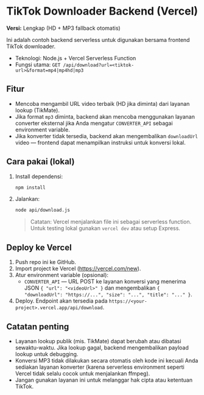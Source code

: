 # TikTok Downloader Backend (Vercel)

**Versi:** Lengkap (HD + MP3 fallback otomatis)

Ini adalah contoh backend serverless untuk digunakan bersama frontend TikTok downloader.
- Teknologi: Node.js + Vercel Serverless Function
- Fungsi utama: `GET /api/download?url=<tiktok-url>&format=mp4|mp4hd|mp3`

## Fitur
- Mencoba mengambil URL video terbaik (HD jika diminta) dari layanan lookup (TikMate).
- Jika format `mp3` diminta, backend akan mencoba menggunakan layanan converter eksternal jika Anda mengatur `CONVERTER_API` sebagai environment variable.
- Jika konverter tidak tersedia, backend akan mengembalikan `downloadUrl` video — frontend dapat menampilkan instruksi untuk konversi lokal.

## Cara pakai (lokal)
1. Install dependensi:
   ```bash
   npm install
   ```
2. Jalankan:
   ```bash
   node api/download.js
   ```
   > Catatan: Vercel menjalankan file ini sebagai serverless function. Untuk testing lokal gunakan `vercel dev` atau setup Express.

## Deploy ke Vercel
1. Push repo ini ke GitHub.
2. Import project ke Vercel (https://vercel.com/new).
3. Atur environment variable (opsional):
   - `CONVERTER_API` — URL POST ke layanan konversi yang menerima JSON `{ "url": "<videoUrl>" }` dan mengembalikan `{ "downloadUrl": "https://...", "size": "...", "title": "..." }`.
4. Deploy. Endpoint akan tersedia pada `https://<your-project>.vercel.app/api/download`.

## Catatan penting
- Layanan lookup publik (mis. TikMate) dapat berubah atau dibatasi sewaktu-waktu. Jika lookup gagal, backend mengembalikan payload lookup untuk debugging.
- Konversi MP3 tidak dilakukan secara otomatis oleh kode ini kecuali Anda sediakan layanan konverter (karena serverless environment seperti Vercel tidak selalu cocok untuk menjalankan ffmpeg).
- Jangan gunakan layanan ini untuk melanggar hak cipta atau ketentuan TikTok.

